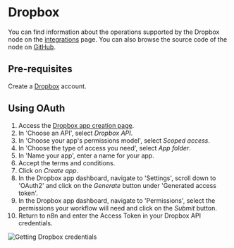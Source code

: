 # Dropbox

You can find information about the operations supported by the Dropbox node on the [integrations](https://n8n.io/integrations/n8n-nodes-base.dropbox) page. You can also browse the source code of the node on [GitHub](https://github.com/n8n-io/n8n/tree/master/packages/nodes-base/nodes/Dropbox).

## Pre-requisites

Create a [Dropbox](https://www.dropbox.com/) account.

## Using OAuth

1. Access the [Dropbox app creation page](https://www.dropbox.com/developers/apps/create).
2. In 'Choose an API', select *Dropbox API*.
3. In 'Choose your app's permissions model', select *Scoped access*.
4. In 'Choose the type of access you need', select *App folder*.
5. In 'Name your app', enter a name for your app.
6. Accept the terms and conditions.
7. Click on *Create app*.
8. In the Dropbox app dashboard, navigate to 'Settings', scroll down to 'OAuth2' and click on the *Generate* button under 'Generated access token'.
9. In the Dropbox app dashboard, navigate to 'Permissions', select the permissions your workflow will need and click on the *Submit* button.
10. Return to n8n and enter the Access Token in your Dropbox API credentials.

![Getting Dropbox credentials](./using-oauth.gif)

